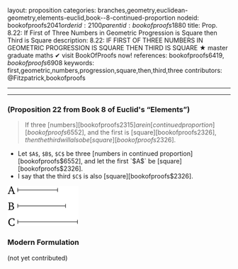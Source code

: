 layout: proposition
categories: branches,geometry,euclidean-geometry,elements-euclid,book--8-continued-proportion
nodeid: bookofproofs$2041
orderid: 2100
parentid: bookofproofs$1880
title: Prop. 8.22: If First of Three Numbers in Geometric Progression is Square then Third is Square
description: 8.22: IF FIRST OF THREE NUMBERS IN GEOMETRIC PROGRESSION IS SQUARE THEN THIRD IS SQUARE &#9733; master graduate maths &#10004; visit BookOfProofs now!
references: bookofproofs$6419,bookofproofs$6908
keywords: first,geometric,numbers,progression,square,then,third,three
contributors: @Fitzpatrick,bookofproofs

---


---

### (Proposition 22 from Book 8 of Euclid's “Elements”)

> If three [numbers][bookofproofs$2315] are in [continued proportion][bookofproofs$6552], and the first is [square][bookofproofs$2326], then the third will also be [square][bookofproofs$2326].
* Let `$A$`, `$B$`, `$C$` be three [numbers in continued proportion][bookofproofs$6552], and let the first `$A$` be [square][bookofproofs$2326].
* I say that the third `$C$` is also [square][bookofproofs$2326].

![fig22e](https://github.com/bookofproofs/bookofproofs.github.io/blob/main/_sources/_assets/images/euclid/Book08/fig22e.png?raw=true)


### Modern Formulation

(not yet contributed)
